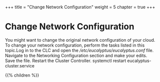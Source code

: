 +++
title = "Change Network Configuration"
weight = 5
chapter = true
+++


# Change Network Configuration
You might want to change the original network configuration of your cloud. To change your network configuration, perform the tasks listed in this topic.Log in to the CLC and open the */etc/eucalyptus/eucalyptus.conf* file. Navigate to the Networking Configuration section and make your edits. Save the file. Restart the Cluster Controller. 
    systemctl restart eucalyptus-cluster.service



{{% children %}}
